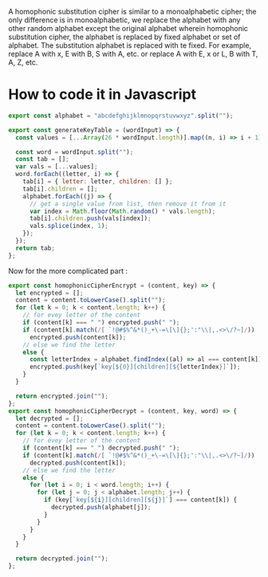A homophonic substitution cipher is similar to a monoalphabetic cipher; the only difference is in monoalphabetic, we replace the alphabet with any other random alphabet except the original alphabet wherein homophonic substitution cipher, the alphabet is replaced by fixed alphabet or set of alphabet. The substitution alphabet is replaced with te fixed. For example, replace A with x, E with B, S with A, etc. or replace A with E, x or L, B with T, A, Z, etc.


# How to code it in Javascript

```js
export const alphabet = "abcdefghijklmnopqrstuvwxyz".split("");

export const generateKeyTable = (wordInput) => {
  const values = [...Array(26 * wordInput.length)].map((n, i) => i + 1);

  const word = wordInput.split("");
  const tab = [];
  var vals = [...values];
  word.forEach((letter, i) => {
    tab[i] = { letter: letter, children: [] };
    tab[i].children = [];
    alphabet.forEach((j) => {
      // get a single value from list, then remove it from it
      var index = Math.floor(Math.random() * vals.length);
      tab[i].children.push(vals[index]);
      vals.splice(index, 1);
    });
  });
  return tab;
};
```

Now for the more complicated part : 

```js
export const homophonicCipherEncrypt = (content, key) => {
  let encrypted = [];
  content = content.toLowerCase().split("");
  for (let k = 0; k < content.length; k++) {
    // for evey letter of the content
    if (content[k] === " ") encrypted.push(" ");
    if (content[k].match(/[ `!@#$%^&*()_+\-=\[\]{};':"\\|,.<>\/?~]/))
      encrypted.push(content[k]);
    // else we find the letter
    else {
      const letterIndex = alphabet.findIndex((al) => al === content[k]);
      encrypted.push(key[`key[${0}][children][${letterIndex}]`]);
    }
  }

  return encrypted.join("");
};
export const homophonicCipherDecrypt = (content, key, word) => {
  let decrypted = [];
  content = content.toLowerCase().split("");
  for (let k = 0; k < content.length; k++) {
    // for evey letter of the content
    if (content[k] === " ") decrypted.push(" ");
    if (content[k].match(/[ `!@#$%^&*()_+\-=\[\]{};':"\\|,.<>\/?~]/))
      decrypted.push(content[k]);
    // else we find the letter
    else {
      for (let i = 0; i < word.length; i++) {
        for (let j = 0; j < alphabet.length; j++) {
          if (key[`key[${i}][children][${j}]`] === content[k]) {
            decrypted.push(alphabet[j]);
          }
        }
      }
    }
  }

  return decrypted.join("");
};
```